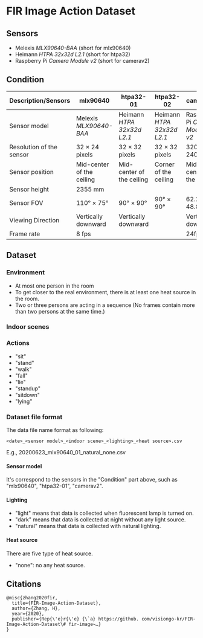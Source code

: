 # FIR Image Action Dataset

## Sensors

* Melexis *MLX90640-BAA* (short for mlx90640)
* Heimann *HTPA 32x32d L2.1* (short for htpa32)
* Raspberry Pi *Camera Module v2* (short for camerav2)

## Condition

| Description/Sensors      | mlx90640                  | htpa32-01                  | htpa32-02                  | camerav2                        |
| ------------------------ | ------------------------- | -------------------------- | -------------------------- | ------------------------------- |
| Sensor model             | Melexis *MLX90640-BAA*    | Heimann *HTPA 32x32d L2.1* | Heimann *HTPA 32x32d L2.1* | Raspberry Pi *Camera Module v2* |
| Resolution of the sensor | 32 × 24 pixels            | 32 × 32 pixels             | 32 × 32 pixels             | 320 × 240 pixels                |
| Sensor position          | Mid-center of the ceiling | Mid-center of the ceiling  | Corner of the ceiling      | Mid-center of the ceiling       |
| Sensor height            | 2355 mm                 |                            |                            |                                 |
| Sensor FOV               | 110° × 75°                | 90° × 90°                  | 90° × 90°                  | 62.2° × 48.8°                   |
| Viewing Direction        | Vertically downward       | Vertically downward        |                            | Vertically downward             |
| Frame rate               | 8 fps                     |                            |                            | 24fps                           |

## Dataset

### Environment

* At most one person in the room
* To get closer to the real environment, there is at least one heat source in the room.
* Two or three persons are acting in a sequence (No frames contain more than two persons at the same time.)

### Indoor scenes

### Actions

* "sit"
* "stand"
* "walk"
* "fall"
* "lie"
* "standup"
* "sitdown"
* "lying"

### Dataset file format

The data file name format as following:

`<date>_<sensor model>_<indoor scene>_<lighting>_<heat source>.csv`

E.g., 20200623_mlx90640_01_natural_none.csv

#### Sensor model

It's correspond to the sensors in the "Condition" part above, such as "mlx90640", "htpa32-01", "camerav2".

#### Lighting

* "light" means that data is collected when fluorescent lamp is turned on.
* "dark" means that data is collected at night without any light source.
* "natural" means that data is collected with natural lighting.

#### Heat source

There are five type of heat source.

* "none": no any heat source.

## Citations
```
@misc{zhang2020fir,
  title={FIR-Image-Action-Dataset},
  author={Zhang, H},
  year={2020},
  publisher={Rep{\'e}r{\'e} {\`a} https://github. com/visiongo-kr/FIR-Image-Action-Dataset\# fir-image~…}
}
```



